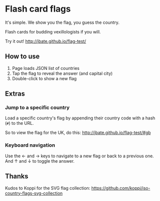 Flash card flags
=========
It's simple. We show you the flag, you guess the country. 

Flash cards for budding vexillologists if you will.

Try it out! http://jbate.github.io/flag-test/

How to use
----------
1. Page loads JSON list of countries
2. Tap the flag to reveal the answer (and capital city)
3. Double-click to show a new flag

Extras
------
### Jump to a specific country
Load a specific country's flag by appending their country code with a hash (`#`) to the URL.

So to view the flag for the UK, do this: http://jbate.github.io/flag-test/#gb

### Keyboard navigation
Use the &larr; and &rarr; keys to navigate to a new flag or back to a previous one.
And &uarr; and &darr; to toggle the answer.

Thanks
------
Kudos to Koppi for the SVG flag collection:
https://github.com/koppi/iso-country-flags-svg-collection
